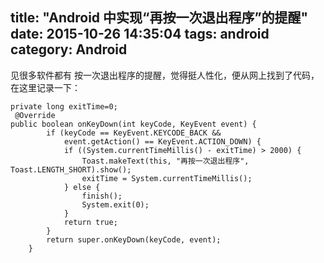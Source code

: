 title: "Android 中实现“再按一次退出程序”的提醒"
date: 2015-10-26 14:35:04
tags: android
category: Android
---
见很多软件都有 按一次退出程序的提醒，觉得挺人性化，便从网上找到了代码，在这里记录一下：
```
private long exitTime=0;
 @Override
public boolean onKeyDown(int keyCode, KeyEvent event) {
        if (keyCode == KeyEvent.KEYCODE_BACK && 
            event.getAction() == KeyEvent.ACTION_DOWN) {
            if ((System.currentTimeMillis() - exitTime) > 2000) {
                Toast.makeText(this, "再按一次退出程序", Toast.LENGTH_SHORT).show();
                exitTime = System.currentTimeMillis();
            } else {
                finish();
                System.exit(0);
            }
            return true;
        }
        return super.onKeyDown(keyCode, event);
    }

```
